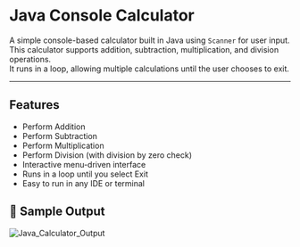 # Java Console Calculator

A simple console-based calculator built in Java using `Scanner` for user input.  
This calculator supports addition, subtraction, multiplication, and division operations.  
It runs in a loop, allowing multiple calculations until the user chooses to exit.

---

## Features
- Perform Addition
- Perform Subtraction
- Perform Multiplication
- Perform Division (with division by zero check)
- Interactive menu-driven interface
- Runs in a loop until you select Exit
- Easy to run in any IDE or terminal


## 📸 Sample Output

![Java_Calculator_Output]([https://github.com/kaiffaraz/Library-Management/blob/main/Library%20Management%20Opt.png?raw=true](https://github.com/kaiffaraz/Java-Internship-Projects/blob/main/Java_Calculator/java_calc_otpt.png))
